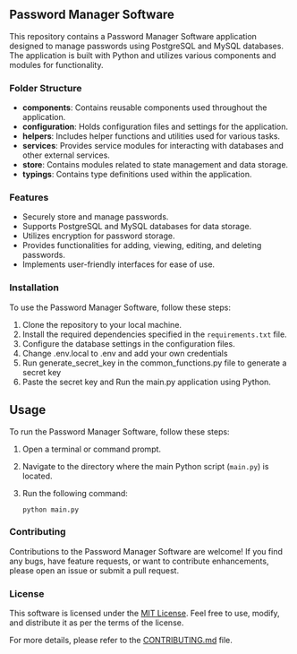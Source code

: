 ## Password Manager Software

This repository contains a Password Manager Software application designed to manage passwords using PostgreSQL and MySQL databases. The application is built with Python and utilizes various components and modules for functionality.

### Folder Structure

- **components**: Contains reusable components used throughout the application.
- **configuration**: Holds configuration files and settings for the application.
- **helpers**: Includes helper functions and utilities used for various tasks.
- **services**: Provides service modules for interacting with databases and other external services.
- **store**: Contains modules related to state management and data storage.
- **typings**: Contains type definitions used within the application.

### Features

- Securely store and manage passwords.
- Supports PostgreSQL and MySQL databases for data storage.
- Utilizes encryption for password storage.
- Provides functionalities for adding, viewing, editing, and deleting passwords.
- Implements user-friendly interfaces for ease of use.

### Installation

To use the Password Manager Software, follow these steps:

1. Clone the repository to your local machine.
2. Install the required dependencies specified in the `requirements.txt` file.
3. Configure the database settings in the configuration files.
4. Change .env.local to .env and add your own credentials
5. Run generate_secret_key in the common_functions.py file to generate a secret key
6. Paste the secret key and Run the main.py application using Python.

## Usage

To run the Password Manager Software, follow these steps:

1. Open a terminal or command prompt.
2. Navigate to the directory where the main Python script (`main.py`) is located.
3. Run the following command:

    ```
    python main.py
    ```

### Contributing

Contributions to the Password Manager Software are welcome! If you find any bugs, have feature requests, or want to contribute enhancements, please open an issue or submit a pull request.

### License

This software is licensed under the [MIT License](LICENSE). Feel free to use, modify, and distribute it as per the terms of the license.

For more details, please refer to the [CONTRIBUTING.md](CONTRIBUTING.md) file.